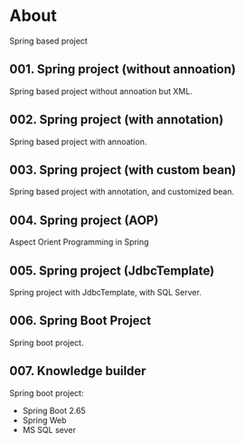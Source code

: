 # About

Spring based project

## 001. Spring project (without annoation)

Spring based project without annoation but XML.

## 002. Spring project (with annotation)

Spring based project with annoation.


## 003. Spring project (with custom bean)

Spring based project with annotation, and customized bean.


## 004. Spring project (AOP)

Aspect Orient Programming in Spring

## 005. Spring project (JdbcTemplate)

Spring project with JdbcTemplate, with SQL Server.


## 006. Spring Boot Project

Spring boot project.

## 007. Knowledge builder

Spring boot project:
- Spring Boot 2.65
- Spring Web
- MS SQL sever
